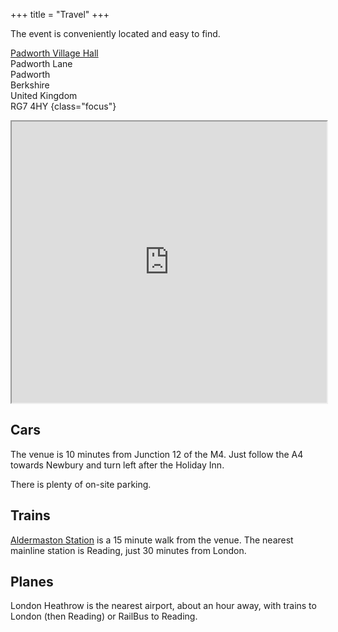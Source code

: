 +++
title = "Travel"
+++

The event is conveniently located and easy to find.

[Padworth Village Hall](https://maps.app.goo.gl/yuik4KqcrmKmzkzGA)
\
Padworth Lane
\
Padworth
\
Berkshire
\
United Kingdom
\
RG7 4HY
{class="focus"}

<iframe src="https://www.google.com/maps/embed?pb=!1m18!1m12!1m3!1d3953.8362441066165!2d-1.1304609223394773!3d51.40356187179019!2m3!1f0!2f0!3f0!3m2!1i1024!2i768!4f13.1!3m3!1m2!1s0x48769f67444c3673%3A0x3c7fad760d8604ed!2sPadworth%20Village%20Hall!5e1!3m2!1sen!2suk!4v1729208265349!5m2!1sen!2suk" width="100%" height="450" allowfullscreen="" loading="lazy" referrerpolicy="no-referrer-when-downgrade" class="border"></iframe>

## Cars

The venue is 10 minutes from Junction 12 of the M4. Just follow the A4 towards Newbury and turn left after the Holiday Inn.

There is plenty of on-site parking.

## Trains

[Aldermaston Station](https://www.gwr.com/stations-and-destinations/stations/aldermaston) is a 15 minute walk from the venue. The nearest mainline station is Reading, just 30 minutes from London.

## Planes

London Heathrow is the nearest airport, about an hour away, with trains to London (then Reading) or RailBus to Reading.